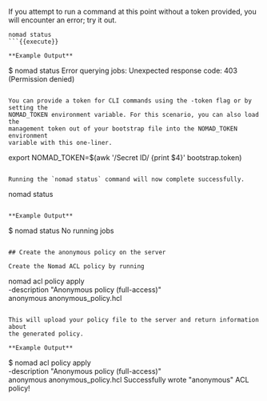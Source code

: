 If you attempt to run a command at this point without a token provided, you will
encounter an error; try it out.

```
nomad status
```{{execute}}

**Example Output**

```
$ nomad status
Error querying jobs: Unexpected response code: 403 (Permission denied)
```

You can provide a token for CLI commands using the -token flag or by setting the
NOMAD_TOKEN environment variable. For this scenario, you can also load the
management token out of your bootstrap file into the NOMAD_TOKEN environment
variable with this one-liner.

```
export NOMAD_TOKEN=$(awk '/Secret ID/ {print $4}' bootstrap.token)
```{{execute}}

Running the `nomad status` command will now complete successfully.

```
nomad status
```{{execute}}

**Example Output**

```
$ nomad status
No running jobs
```

## Create the anonymous policy on the server

Create the Nomad ACL policy by running

```
nomad acl policy apply \
  -description "Anonymous policy (full-access)" \
  anonymous anonymous_policy.hcl
```{{execute}}

This will upload your policy file to the server and return information about
the generated policy.

**Example Output**

```
$ nomad acl policy apply \
  -description "Anonymous policy (full-access)" \
  anonymous anonymous_policy.hcl
Successfully wrote "anonymous" ACL policy!
```